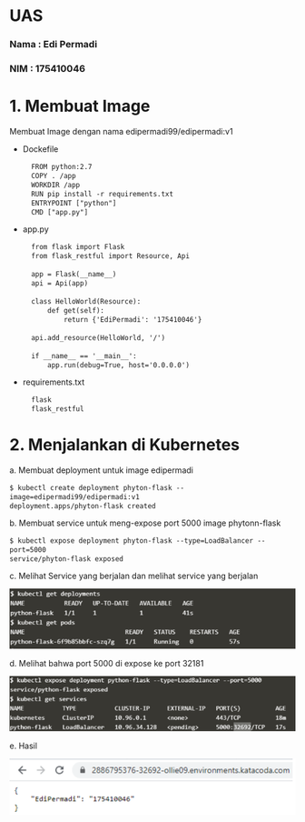 # UAS 

### Nama  : Edi Permadi  
### NIM  : 175410046


# 1. Membuat Image  

Membuat Image dengan nama edipermadi99/edipermadi:v1

- Dockefile


        FROM python:2.7  
        COPY . /app
        WORKDIR /app
        RUN pip install -r requirements.txt
        ENTRYPOINT ["python"]
        CMD ["app.py"]
- app.py

        from flask import Flask
        from flask_restful import Resource, Api

        app = Flask(__name__)
        api = Api(app)

        class HelloWorld(Resource):
            def get(self):
                return {'EdiPermadi': '175410046'}

        api.add_resource(HelloWorld, '/')

        if __name__ == '__main__':
            app.run(debug=True, host='0.0.0.0')

- requirements.txt

        flask
        flask_restful

# 2. Menjalankan di Kubernetes  

a. Membuat deployment untuk image edipermadi  

    $ kubectl create deployment phyton-flask --image=edipermadi99/edipermadi:v1
    deployment.apps/phyton-flask created

b. Membuat service untuk meng-expose port 5000 image phytonn-flask  

    $ kubectl expose deployment phyton-flask --type=LoadBalancer --port=5000
    service/phyton-flask exposed

c. Melihat Service yang berjalan dan melihat service yang berjalan 

   ![alt text](Screenshot_1.png)
    
d. Melihat bahwa port 5000 di expose ke port 32181

![alt text](Screenshot_2.png)

e. Hasil  

![alt text](Screenshot_3.png)